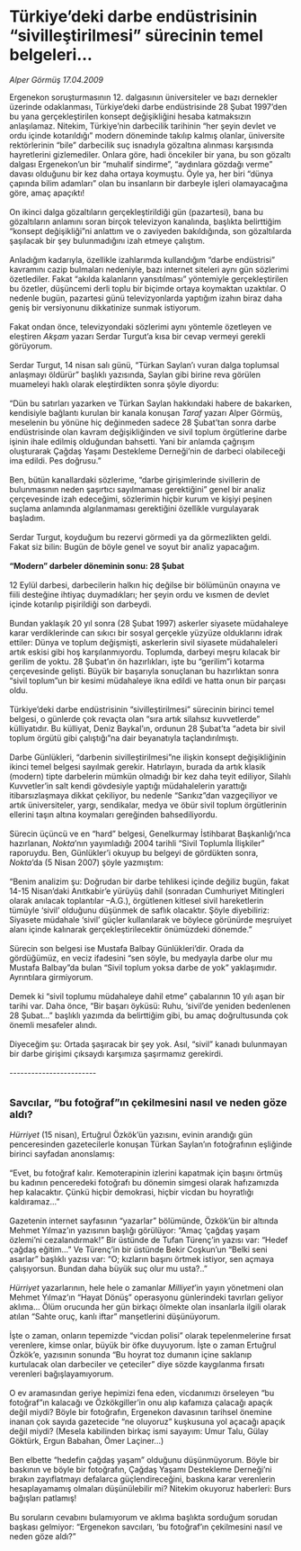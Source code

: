 # Türkiye’deki darbe endüstrisinin “sivilleştirilmesi” sürecinin temel belgeleri...

*Alper Görmüş 17.04.2009*

<div class="taraf_structure_2col_1zq">
<div class="margen_n">



 <p>Ergenekon soruşturmasının 12. dalgasının üniversiteler ve bazı dernekler üzerinde odaklanması, Türkiye’deki darbe endüstrisinde 28 Şubat 1997’den bu yana gerçekleştirilen konsept değişikliğini hesaba katmaksızın anlaşılamaz. Nitekim, Türkiye’nin darbecilik tarihinin “her şeyin devlet ve ordu içinde kotarıldığı” modern döneminde takılıp kalmış olanlar, üniversite rektörlerinin “bile” darbecilik suç isnadıyla gözaltına alınması karşısında hayretlerini gizlemediler. Onlara göre, hadi öncekiler bir yana, bu son gözaltı dalgası Ergenekon’un bir “muhalif sindirme”, “aydınlara gözdağı verme” davası olduğunu bir kez daha ortaya koymuştu. Öyle ya, her biri “dünya çapında bilim adamları” olan bu insanların bir darbeyle işleri olamayacağına göre, amaç apaçıktı! <br/><br/>On ikinci dalga gözaltıların gerçekleştirildiği gün (pazartesi), bana bu gözaltıların anlamını soran birçok televizyon kanalında, başlıkta belirttiğim “konsept değişikliği”ni anlattım ve o zaviyeden bakıldığında, son gözaltılarda şaşılacak bir şey bulunmadığını izah etmeye çalıştım. <br/><br/>Anladığım kadarıyla, özellikle izahlarımda kullandığım “darbe endüstrisi” kavramını cazip bulmaları nedeniyle, bazı internet siteleri aynı gün sözlerimi özetlediler. Fakat “akılda kalanların yansıtılması” yöntemiyle gerçekleştirilen bu özetler, düşüncemi derli toplu bir biçimde ortaya koymaktan uzaktılar. O nedenle bugün, pazartesi günü televizyonlarda yaptığım izahın biraz daha geniş bir versiyonunu dikkatinize sunmak istiyorum. <br/><br/>Fakat ondan önce, televizyondaki sözlerimi aynı yöntemle özetleyen ve eleştiren <i>Akşam</i> yazarı Serdar Turgut’a kısa bir cevap vermeyi gerekli görüyorum. <br/><br/>Serdar Turgut, 14 nisan salı günü, “Türkan Saylan’ı vuran dalga toplumsal anlaşmayı öldürür” başlıklı yazısında, Saylan gibi birine reva görülen muameleyi haklı olarak eleştirdikten sonra şöyle diyordu: <br/><br/>“Dün bu satırları yazarken ve Türkan Saylan hakkındaki habere de bakarken, kendisiyle bağlantı kurulan bir kanala konuşan <i>Taraf </i>yazarı Alper Görmüş, meselenin bu yönüne hiç değinmeden sadece 28 Şubat’tan sonra darbe endüstrisinde olan kavram değişikliğinden ve sivil toplum örgütlerine darbe işinin ihale edilmiş olduğundan bahsetti. Yani bir anlamda çağrışım oluşturarak Çağdaş Yaşamı Destekleme Derneği’nin de darbeci olabileceği ima edildi. Pes doğrusu.” <br/><br/>Ben, bütün kanallardaki sözlerime, “darbe girişimlerinde sivillerin de bulunmasının neden şaşırtıcı sayılmaması gerektiğini” genel bir analiz çerçevesinde izah edeceğimi, sözlerimin hiçbir kurum ve kişiyi peşinen suçlama anlamında algılanmaması gerektiğini özellikle vurgulayarak başladım. <br/><br/>Serdar Turgut, koyduğum bu rezervi görmedi ya da görmezlikten geldi. Fakat siz bilin: Bugün de böyle genel ve soyut bir analiz yapacağım. <b><br/><br/>“Modern” darbeler döneminin sonu: 28 Şubat</b> <br/><br/>12 Eylül darbesi, darbecilerin halkın hiç değilse bir bölümünün onayına ve fiili desteğine ihtiyaç duymadıkları; her şeyin ordu ve kısmen de devlet içinde kotarılıp pişirildiği son darbeydi. <br/><br/>Bundan yaklaşık 20 yıl sonra (28 Şubat 1997) askerler siyasete müdahaleye karar verdiklerinde can sıkıcı bir sosyal gerçekle yüzyüze olduklarını idrak ettiler: Dünya ve toplum değişmişti, askerlerin sivil siyasete müdahaleleri artık eskisi gibi hoş karşılanmıyordu. Toplumda, darbeyi meşru kılacak bir gerilim de yoktu. 28 Şubat’ın ön hazırlıkları, işte bu “gerilim”i kotarma çerçevesinde gelişti. Büyük bir başarıyla sonuçlanan bu hazırlıktan sonra “sivil toplum”un bir kesimi müdahaleye ikna edildi ve hatta onun bir parçası oldu. <br/><br/>Türkiye’deki darbe endüstrisinin “sivilleştirilmesi” sürecinin birinci temel belgesi, o günlerde çok revaçta olan “sıra artık silahsız kuvvetlerde” külliyatıdır. Bu külliyat, Deniz Baykal’ın, ordunun 28 Şubat’ta “adeta bir sivil toplum örgütü gibi çalıştığı”na dair beyanatıyla taçlandırılmıştı. <br/><br/>Darbe Günlükleri, “darbenin sivilleştirilmesi”ne ilişkin konsept değişikliğinin ikinci temel belgesi sayılmak gerekir. Hatırlayın, burada da artık klasik (modern) tipte darbelerin mümkün olmadığı bir kez daha teyit ediliyor, Silahlı Kuvvetler’in salt kendi gövdesiyle yaptığı müdahalelerin yarattığı itibarsızlaşmaya dikkat çekiliyor, bu nedenle “Sarıkız”dan vazgeçiliyor ve artık üniversiteler, yargı, sendikalar, medya ve öbür sivil toplum örgütlerinin ellerini taşın altına koymaları gereğinden bahsediliyordu. <br/><br/>Sürecin üçüncü ve en “hard” belgesi, Genelkurmay İstihbarat Başkanlığı’nca hazırlanan, <i>Nokta</i>’nın yayımladığı 2004 tarihli “Sivil Toplumla İlişkiler” raporuydu. Ben, Günlükler’i okuyup bu belgeyi de gördükten sonra, <i>Nokta</i>’da (5 Nisan 2007) şöyle yazmıştım: <br/><br/>“Benim analizim şu: Doğrudan bir darbe tehlikesi içinde değiliz bugün, fakat 14-15 Nisan’daki Anıtkabir’e yürüyüş dahil (sonradan Cumhuriyet Mitingleri olarak anılacak toplantılar –A.G.), örgütlenen kitlesel sivil hareketlerin tümüyle ‘sivil’ olduğunu düşünmek de saflık olacaktır. Şöyle diyebiliriz: Siyasete müdahale ‘sivil’ güçler kullanılarak ve böylece görünürde meşruiyet alanı içinde kalınarak gerçekleştirilecektir önümüzdeki dönemde.” <br/><br/>Sürecin son belgesi ise Mustafa Balbay Günlükleri’dir. Orada da gördüğümüz, en veciz ifadesini “sen söyle, bu medyayla darbe olur mu Mustafa Balbay”da bulan “Sivil toplum yoksa darbe de yok” yaklaşımıdır. Ayrıntılara girmiyorum. <br/><br/>Demek ki “sivil toplumu müdahaleye dahil etme” çabalarının 10 yılı aşan bir tarihi var. Daha önce, “Bir başarı öyküsü: Ruhu, ‘sivil’de yeniden bedenlenen 28 Şubat...” başlıklı yazımda da belirttiğim gibi, bu amaç doğrultusunda çok önemli mesafeler alındı. <br/><br/>Diyeceğim şu: Ortada şaşıracak bir şey yok. Asıl, “sivil” kanadı bulunmayan bir darbe girişimi çıksaydı karşımıza şaşırmamız gerekirdi. <br/><br/>------------------------ <br/><br/><br/><font size="4"><strong>Savcılar, “bu fotoğraf”ın çekilmesini nasıl ve neden göze aldı?</strong></font><i> <br/><br/>Hürriyet</i> (15 nisan), Ertuğrul Özkök’ün yazısını, evinin arandığı gün penceresinden gazetecilerle konuşan Türkan Saylan’ın fotoğrafının eşliğinde birinci sayfadan anonslamış: <br/><br/>“Evet, bu fotoğraf kalır. Kemoterapinin izlerini kapatmak için başını örtmüş bu kadının penceredeki fotoğrafı bu dönemin simgesi olarak hafızamızda hep kalacaktır. Çünkü hiçbir demokrasi, hiçbir vicdan bu hoyratlığı kaldıramaz...” <br/><br/>Gazetenin internet sayfasının “yazarlar” bölümünde, Özkök’ün bir altında Mehmet Yılmaz’ın yazısının başlığı görülüyor: “Amaç ‘çağdaş yaşam özlemi’ni cezalandırmak!” Bir üstünde de Tufan Türenç’in yazısı var: “Hedef çağdaş eğitim...” Ve Türenç’in bir üstünde Bekir Coşkun’un “Belki seni asarlar” başlıklı yazısı var: “O; kızların başını örtmek istiyor, sen açmaya çalışıyorsun. Bundan daha büyük suç olur mu usta?..”<i> <br/><br/>Hürriyet </i>yazarlarının, hele hele o zamanlar <i>Milliyet</i>’in yayın yönetmeni olan Mehmet Yılmaz’ın “Hayat Dönüş” operasyonu günlerindeki tavırları geliyor aklıma... Ölüm orucunda her gün birkaçı ölmekte olan insanlarla ilgili olarak atılan “Sahte oruç, kanlı iftar” manşetlerini düşünüyorum. <br/><br/>İşte o zaman, onların tepemizde “vicdan polisi” olarak tepelenmelerine fırsat verenlere, kimse onlar, büyük bir öfke duyuyorum. İşte o zaman Ertuğrul Özkök’e, yazısının sonunda “Bu hoyrat toz dumanın içine saklanıp kurtulacak olan darbeciler ve çeteciler” diye sözde kaygılanma fırsatı verenleri bağışlayamıyorum. <br/><br/>O ev aramasından geriye hepimizi fena eden, vicdanımızı örseleyen “bu fotoğraf”ın kalacağı ve Özkökgiller’in onu alıp kafamıza çalacağı apaçık değil miydi? Böyle bir fotoğrafın, Ergenekon davasının tarihsel önemine inanan çok sayıda gazetecide “ne oluyoruz” kuşkusuna yol açacağı apaçık değil miydi? (Mesela kabilinden birkaç ismi sayayım: Umur Talu, Gülay Göktürk, Ergun Babahan, Ömer Laçiner...) <br/><br/>Ben elbette “hedefin çağdaş yaşam” olduğunu düşünmüyorum. Böyle bir baskının ve böyle bir fotoğrafın, Çağdaş Yaşamı Destekleme Derneği’ni bırakın zayıflatmayı defalarca güçlendireceğini, baskına karar verenlerin hesaplayamamış olmaları düşünülebilir mi? Nitekim okuyoruz haberleri: Burs bağışları patlamış! <br/><br/>Bu soruların cevabını bulamıyorum ve aklıma başlıkta sorduğum sorudan başkası gelmiyor: “Ergenekon savcıları, ‘bu fotoğraf’ın çekilmesini nasıl ve neden göze aldı?”</p>
<br/>
<br/>
<br/>



<br/>


<div id="taraf_not">
</div>

</div>


</div>
